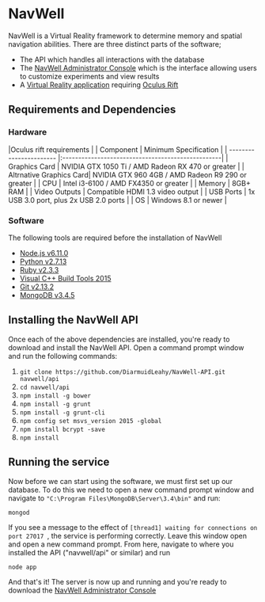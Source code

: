 # NavWell
NavWell is a Virtual Reality framework to determine memory and spatial navigation abilities. There are three distinct parts of the software;

  - The API which handles all interactions with the database
  - The [NavWell Administrator Console](https://github.com/DiarmuidLeahy/NavWell-Admin-Console "GitHub Repo") which is the interface allowing users to customize experiments and view results
  - A [Virtual Reality application](https://github.com/DiarmuidLeahy/NavWell-VR "GitHub Repo") requiring [Oculus Rift](https://www.oculus.com/rift/ "Oculus website") 


## Requirements and Dependencies
### Hardware
|Oculus rift requirements                                                     |
| Component               | Minimum Specification                             |
| ----------------------- |:--------------------------------------------------|
| Graphics Card           | NVIDIA GTX 1050 Ti / AMD Radeon RX 470 or greater |
| Altrnative Graphics Card| NVIDIA GTX 960 4GB / AMD Radeon R9 290 or greater |
| CPU                     | Intel i3-6100 / AMD FX4350 or greater             |
| Memory                  | 8GB+ RAM                                          |
| Video Outputs           | Compatible HDMI 1.3 video output                  |
| USB Ports               | 1x USB 3.0 port, plus 2x USB 2.0 ports            |
| OS                      | Windows 8.1 or newer                              |

### Software
The following tools are required before the installation of NavWell
  
  - [Node.js v6.11.0](https://nodejs.org/dist/v6.11.0/node-v6.11.0-x64.msi "Latest version")
  - [Python v2.7.13](https://www.python.org/ftp/python/2.7.13/python-2.7.13.msi "Legacy version")
  - [Ruby v2.3.3](https://dl.bintray.com/oneclick/rubyinstaller/rubyinstaller-2.3.3-x64.exe "2.3.3")
  - [Visual C++ Build Tools 2015](http://landinghub.visualstudio.com/visual-cpp-build-tools "2015")
  - [Git v2.13.2](https://git-scm.com/download/win "2.13.2")
  - [MongoDB v3.4.5](https://www.mongodb.com/download-center "2.3.4")
  
  
## Installing the NavWell API

Once each of the above dependencies are installed, you're ready to download and install the NavWell API.
Open a command prompt window and run the following commands:

  1. `git clone https://github.com/DiarmuidLeahy/NavWell-API.git navwell/api`
  2. `cd navwell/api`
  3. `npm install -g bower`
  4. `npm install -g grunt`
  5. `npm install -g grunt-cli`
  6. `npm config set msvs_version 2015 -global`
  7. `npm install bcrypt -save`
  8. `npm install`

## Running the service

Now before we can start using the software, we must first set up our database. To do this we need to open a new command prompt window and navigate to `"C:\Program Files\MongoDB\Server\3.4\bin"` and run:
```
mongod
```
If you see a message to the effect of `[thread1] waiting for connections on port 27017 `, the service is performing correctly. Leave this window open and open a new command prompt. From here, navigate to where you installed the API ("navwell/api" or similar) and run
```
node app
```
And that's it! The server is now up and running and you're ready to download the [NavWell Administrator Console](https://github.com/DiarmuidLeahy/NavWell-Admin-Console) 
